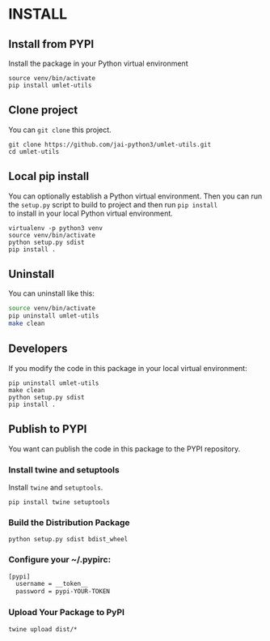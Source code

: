 # INSTALL

## Install from PYPI

Install the package in your Python virtual environment

```shell
source venv/bin/activate
pip install umlet-utils
```

## Clone project

You can `git clone` this project.

```shell
git clone https://github.com/jai-python3/umlet-utils.git
cd umlet-utils
```

## Local pip install

You can optionally establish a Python virtual environment.
Then you can run the `setup.py` script to build to project and then run `pip install`<br>
to install in your local Python virtual environment.

```shell
virtualenv -p python3 venv
source venv/bin/activate
python setup.py sdist
pip install .
```

## Uninstall

You can uninstall like this:

```bash
source venv/bin/activate
pip uninstall umlet-utils
make clean
```

## Developers

If you modify the code in this package in your local virtual environment:

```shell
pip uninstall umlet-utils
make clean
python setup.py sdist
pip install .
```

## Publish to PYPI

You want can publish the code in this package to the PYPI repository.

### Install twine and setuptools

Install `twine` and `setuptools`.

```shell
pip install twine setuptools
```

### Build the Distribution Package

```shell
python setup.py sdist bdist_wheel
```

### Configure your ~/.pypirc:

```bash
[pypi]
  username = __token__
  password = pypi-YOUR-TOKEN
```

### Upload Your Package to PyPI

```shell
twine upload dist/*
```

